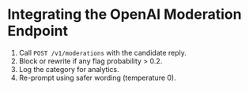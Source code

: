 # Integrating the OpenAI Moderation Endpoint

1. Call `POST /v1/moderations` with the candidate reply.  
2. Block or rewrite if any flag probability > 0.2.  
3. Log the category for analytics.  
4. Re-prompt using safer wording (temperature 0).
